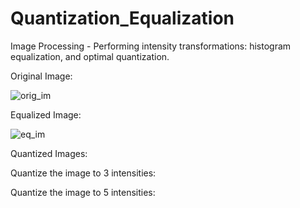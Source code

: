 # Quantization_Equalization
Image Processing - Performing intensity transformations: histogram equalization, and optimal quantization. 





Original Image: 

![orig_im](https://user-images.githubusercontent.com/33607030/53680130-5dc3d700-3cdf-11e9-802d-91f46d6604f3.png)


Equalized Image:

![eq_im](https://user-images.githubusercontent.com/33607030/53680155-d2971100-3cdf-11e9-9ecc-f82f278ac4aa.png)



Quantized Images:

Quantize the image to 3 intensities:



Quantize the image to 5 intensities:

